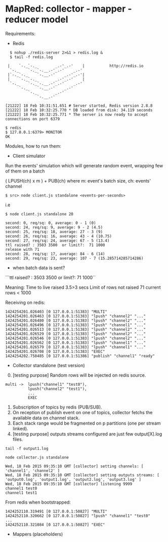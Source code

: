 # MapRed: collector - mapper - reducer model

Requirements:

  - Redis

  ```
    $ nohup ./redis-server 2>&1 > redis.log &
    $ tail -f redis.log

   |    `-._`-._        _.-'_.-'    |           http://redis.io
    `-._    `-._`-.__.-'_.-'    _.-'
   |`-._`-._    `-.__.-'    _.-'_.-'|
   |    `-._`-._        _.-'_.-'    |
    `-._    `-._`-.__.-'_.-'    _.-'
        `-._    `-.__.-'    _.-'
            `-._        _.-'
                `-.__.-'

  [21222] 18 Feb 10:31:51.651 # Server started, Redis version 2.8.8
  [21222] 18 Feb 10:32:25.770 * DB loaded from disk: 34.119 seconds
  [21222] 18 Feb 10:32:25.771 * The server is now ready to accept connections on port 6379

  $ redis
  $ 127.0.0.1:6379> MONITOR
  OK
  ```

Modules, how to run them:

  - Client simulator

  Run the events' simulation which will generate random event, wrapping few of them on a batch

  ( LPUSH(ch) x m ) + PUB(ch) where m: event's batch size, ch: events' channel

  ```
  $ src> node client.js standalone <events-per-seconds>
  ```

  i.e

  ```
  $ node client.js standalone 20

  second: 0, req/sq: 0, average: 0 - 1 (0)
  second: 24, req/sq: 9, average: 9 - 2 (4.5)
  second: 25, req/sq: 18, average: 27 - 3 (9)
  second: 26, req/sq: 16, average: 43 - 4 (10.75)
  second: 27, req/sq: 24, average: 67 - 5 (13.4)
  ttl raised? : 3503 3500  or limit?:  71 1000
  release with 71
  second: 28, req/sq: 17, average: 84 - 6 (14)
  second: 29, req/sq: 23, average: 107 - 7 (15.285714285714286)
  ```

  - when batch data is sent?

  ```ttl raised? : 3503 3500  or limit?:  71 1000``

  Meaning: Time to live raised 3.5>3 secs
           Limit of rows not raised 71 current rows < 1000

  Receiving on redis:

  ```
  1424254201.026403 [0 127.0.0.1:51383] "MULTI"
  1424254201.026463 [0 127.0.0.1:51383] "lpush" "channel2" "..."
  1424254201.026480 [0 127.0.0.1:51383] "lpush" "channel2" "..."
  1424254201.026496 [0 127.0.0.1:51383] "lpush" "channel1" "..."
  1424254201.026513 [0 127.0.0.1:51383] "lpush" "channel2" "..."
  1424254201.026529 [0 127.0.0.1:51383] "lpush" "channel2" "..."
  1424254201.026546 [0 127.0.0.1:51383] "lpush" "channel2" "..."
  1424254201.026562 [0 127.0.0.1:51383] "lpush" "channel1" "..."
  1424254201.026579 [0 127.0.0.1:51383] "lpush" "channel1" "..."
  1424254201.026708 [0 127.0.0.1:51383] "EXEC"
  1424254202.758485 [0 127.0.0.1:51386] "publish" "channel1" "ready"
  ```

  - Collector standalone (test version)

  0) [testing purpose] Random rows will be injected on redis source.

    multi ->  lpush("channel1" "test0"),
              lpush("channel2" "test1"),
              ...
              EXEC

  1) Subscription of topics by redis (PUB/SUB).
  2) On reception of publish event on one of topics, collector fetchs the available data on channel stack.
  3) Each stack range would be fragmented on p partitions (one per stream linked).
  4) [testing purpose] outputs streams configured are just few output[X].log files.

  ```
  tail -f output1.log
  ```

  ```
  node collector.js standalone

  Wed, 18 Feb 2015 09:35:10 GMT [collector] setting channels: [ 'channel1', 'channel2' ]
  Wed, 18 Feb 2015 09:35:10 GMT [collector] setting outputs streams: [ 'output0.log', 'output1.log', 'output2.log', 'output3.log' ]
  Wed, 18 Feb 2015 09:35:10 GMT [collector] listening 9999
  channel1 test0
  channel1 test1

  ```

  From redis when bootstrapped:

  ```
  1424252110.319491 [0 127.0.0.1:50827] "MULTI"
  1424252110.320662 [0 127.0.0.1:50827] "lpush" "channel1" "test0"
  ...
  1424252110.321084 [0 127.0.0.1:50827] "EXEC"
  ```


  - Mappers (placeholders)

